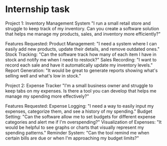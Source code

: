 # Internship task

Project 1: Inventory Management System
"I run a small retail store and struggle to keep track of my inventory. Can you create a software solution that
helps me manage my products, sales, and inventory more efficiently?"

Features Requested:
Product Management: "I need a system where I can easily add new products, update their details, and
remove outdated ones."
Stock Tracking: "Can the software track how many of each item I have in stock and notify me when I need to
restock?"
Sales Recording: "I want to record each sale and have it automatically update my inventory levels."
Report Generation: "It would be great to generate reports showing what's selling well and what's low in
stock."

Project 2: Expense Tracker
"I'm a small business owner and struggle to keep tabs on my expenses. Is there a tool you can develop that
helps me manage my spending more effectively?"

Features Requested:
Expense Logging: "I need a way to easily input my expenses, categorize them, and see a history of my
spending."
Budget Setting: "Can the software allow me to set budgets for different expense categories and alert me if
I'm overspending?"
Visualization of Expenses: "It would be helpful to see graphs or charts that visually represent my spending
patterns."
Reminder System: "Can the tool remind me when certain bills are due or when I'm approaching my budget
limits?"
